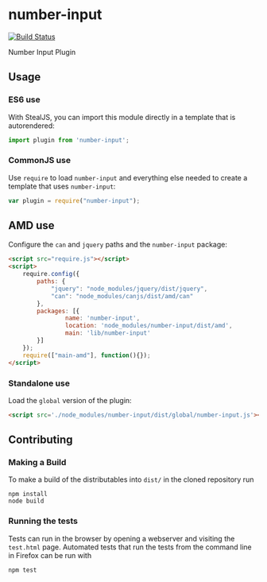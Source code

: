 # number-input

[![Build Status](https://travis-ci.org/Alfredo-Delgado/number-input.png?branch=master)](https://travis-ci.org/Alfredo-Delgado/number-input)

Number Input Plugin

## Usage

### ES6 use

With StealJS, you can import this module directly in a template that is autorendered:

```js
import plugin from 'number-input';
```

### CommonJS use

Use `require` to load `number-input` and everything else
needed to create a template that uses `number-input`:

```js
var plugin = require("number-input");
```

## AMD use

Configure the `can` and `jquery` paths and the `number-input` package:

```html
<script src="require.js"></script>
<script>
	require.config({
	    paths: {
	        "jquery": "node_modules/jquery/dist/jquery",
	        "can": "node_modules/canjs/dist/amd/can"
	    },
	    packages: [{
		    	name: 'number-input',
		    	location: 'node_modules/number-input/dist/amd',
		    	main: 'lib/number-input'
	    }]
	});
	require(["main-amd"], function(){});
</script>
```

### Standalone use

Load the `global` version of the plugin:

```html
<script src='./node_modules/number-input/dist/global/number-input.js'></script>
```

## Contributing

### Making a Build

To make a build of the distributables into `dist/` in the cloned repository run

```
npm install
node build
```

### Running the tests

Tests can run in the browser by opening a webserver and visiting the `test.html` page.
Automated tests that run the tests from the command line in Firefox can be run with

```
npm test
```
